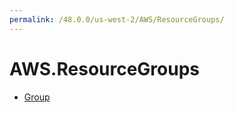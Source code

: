 ```yaml
---
permalink: /48.0.0/us-west-2/AWS/ResourceGroups/
---
```


# AWS.ResourceGroups



* [Group](Group.md)